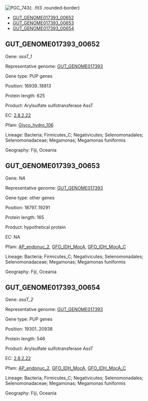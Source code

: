 ![PGC_743](../static/images/Clusters_figure/PGC_743.jpg){: .fit3 .rounded-border}

<ul id="myTab" class="nav nav-tabs">
  <li class="active">
        <a href="#tab1" data-toggle="tab">GUT_GENOME017393_00652</a>
  </li>
<li><a href="#tab2" data-toggle="tab">GUT_GENOME017393_00653</a></li>
<li><a href="#tab3" data-toggle="tab">GUT_GENOME017393_00654</a></li>
</ul>

<div id="myTabContent" class="tab-content">
  <div class="tab-pane fade in active" id="tab1">

<h2 id="GUT_GENOME017393_00652">GUT_GENOME017393_00652</h2>
<p>Gene: <em>assT_1</em>
<p>Representative genome: <a href="https://www.ebi.ac.uk/metagenomics/genomes/MGYG-HGUT-02284">GUT_GENOME017393</a></p>
<p>Gene type: PUP genes</p>
<p>Position: 16939..18813</p>
<p>Protein length: 625</p>
<p>Product: Arylsulfate sulfotransferase AssT</p>
<p>EC: <a href="https://www.brenda-enzymes.org/enzyme.php?ecno=2.8.2.22">2.8.2.22</a></p>
<p>Pfam: <a href="http://pfam.xfam.org/family/Glyco_hydro_106">Glyco_hydro_106</a></p>

<p>Lineage: Bacteria; Firmicutes_C; Negativicutes; Selenomonadales; Selenomonadaceae; Megamonas; Megamonas funiformis</p>
<p>Geography: Fiji, Oceania</p>
  </div>

  <div class="tab-pane fade" id="tab2">

<h2 id="GUT_GENOME017393_00653">GUT_GENOME017393_00653</h2>
<p>Gene: <em>NA</em></p>
<p>Representative genome: <a href="https://www.ebi.ac.uk/metagenomics/genomes/MGYG-HGUT-02284">GUT_GENOME017393</a></p>
<p>Gene type: other genes</p>
<p>Position: 18797..19291</p>
<p>Protein length: 165</p>
<p>Product: hypothetical protein</p>
<p>EC: NA</p>
<p>Pfam: <a href="http://pfam.xfam.org/family/AP_endonuc_2">AP_endonuc_2</a>, <a href="http://pfam.xfam.org/family/GFO_IDH_MocA">GFO_IDH_MocA</a>, <a href="http://pfam.xfam.org/family/GFO_IDH_MocA_C">GFO_IDH_MocA_C</a></p>
<p>Lineage: Bacteria; Firmicutes_C; Negativicutes; Selenomonadales; Selenomonadaceae; Megamonas; Megamonas funiformis</p>
<p>Geography: Fiji, Oceania</p>

  </div>
  <div class="tab-pane fade" id="tab3">

<h2 id="GUT_GENOME017393_00654">GUT_GENOME017393_00654</h2>
<p>Gene: <em>assT_2</em></p>
<p>Representative genome: <a href="https://www.ebi.ac.uk/metagenomics/genomes/MGYG-HGUT-02284">GUT_GENOME017393</a></p>
<p>Gene type: PUP genes</p>
<p>Position: 19301..20938</p>
<p>Protein length: 546</p>
<p>Product: Arylsulfate sulfotransferase AssT</p>
<p>EC: <a href="https://www.brenda-enzymes.org/enzyme.php?ecno=2.8.2.22">2.8.2.22</a></p>
<p>Pfam: <a href="http://pfam.xfam.org/family/AP_endonuc_2">AP_endonuc_2</a>, <a href="http://pfam.xfam.org/family/GFO_IDH_MocA">GFO_IDH_MocA</a>, <a href="http://pfam.xfam.org/family/GFO_IDH_MocA_C">GFO_IDH_MocA_C</a></p>
<p>Lineage: Bacteria; Firmicutes_C; Negativicutes; Selenomonadales; Selenomonadaceae; Megamonas; Megamonas funiformis</p>
<p>Geography: Fiji, Oceania</p>

  </div>
</div>
